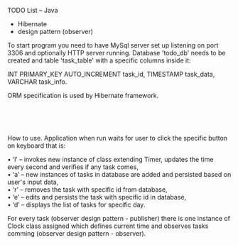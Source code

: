TODO List – Java

- Hibernate
- design pattern (observer)

To start program you need to have MySql server set up listening on port 3306 and optionally HTTP server running. Database 'todo_db' needs to be created and table 'task_table' with a specific columns inside it:

INT PRIMARY_KEY AUTO_INCREMENT task_id, 
TIMESTAMP task_data, 
VARCHAR task_info.

ORM specification is used by Hibernate framework.

<br /><br /><br />


How to use.
Application when run waits for user to click the specific button on keyboard that is:

•	‘l’ – invokes new instance of class extending Timer, updates the time every second and verifies if any task comes, <br />
•	‘a’ – new instances of tasks in database are added and persisted based on user's input data, <br />
•	‘r’ – removes the task with specific id from database, <br />
•	‘e’ – edits and persists the task with specific id in database, <br />
•	‘d’ – displays the list of tasks for specific day. <br />


For every task (observer design pattern - publisher) there is one instance of Clock class assigned which defines current time and observes tasks comming (observer design pattern - observer).
